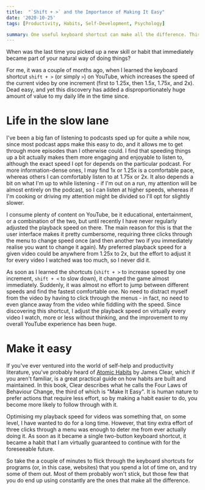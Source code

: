 ```yaml
---
title:  "`Shift + >` and the Importance of Making It Easy"
date: '2020-10-25'
tags: [Productivity, Habits, Self-Development, Psychology]

summary: One useful keyboard shortcut can make all the difference. This post discusses how the discovery of this shortcut changed my behaviour and significantly improved my life, and how this relates to habit formation more generally.
---
```


When was the last time you picked up a new skill or habit that immediately became part of your natural way of doing things?

For me, it was a couple of months ago, when I learned the keyboard shortcut `shift + >` (or simply `>`) on YouTube, which increases the speed of the current video by one increment (first to 1.25x, then 1.5x, 1.75x, and 2x). Dead easy, and yet this discovery has added a disproportionately huge amount of value to my daily life in the time since.  

# Life in the slow lane

I've been a big fan of listening to podcasts sped up for quite a while now, since most podcast apps make this easy to do, and it allows me to get through more episodes than I otherwise could. I find that speeding things up a bit actually makes them more engaging and enjoyable to listen to, although the exact speed I opt for depends on the particular podcast. For more information-dense ones, I may find 1x or 1.25x is a comfortable pace, whereas others I can comfortably listen to at 1.75x or 2x. It also depends a bit on what I'm up to while listening - if I'm out on a run, my attention will be almost entirely on the podcast, so I can listen at higher speeds, whereas if I'm cooking or driving my attention might be divided so I'll opt for slightly slower.

I consume plenty of content on YouTube, be it educational, entertainment, or a combination of the two, but until recently I have never regularly adjusted the playback speed on there. The main reason for this is that the user interface makes it pretty cumbersome, requiring three clicks through the menu to change speed once (and then another two if you immediately realise you want to change it again). My preferred playback speed for a given video could be anywhere from 1.25x to 2x, but the effort to adjust it for every video I watched was too much, so I never did it.

As soon as I learned the shortcuts (`shift + >` to increase speed by one increment, `shift + <` to slow down), it changed the game almost immediately. Suddenly, it was almost no effort to jump between different speeds and find the fastest comfortable one. No need to distract myself from the video by having to click through the menus - in fact, no need to even glance away from the video while fiddling with the speed. Since discovering this shortcut, I adjust the playback speed on virtually every video I watch, more or less without thinking, and the improvement to my overall YouTube experience has been huge.

# Make it easy

If you've ever ventured into the world of self-help and productivity literature, you've probably heard of [Atomic Habits](https://jamesclear.com/atomic-habits) by James Clear, which if you aren't familiar, is a great practical guide on how habits are built and maintained. In this book, Clear describes what he calls the Four Laws of Behaviour Change, the third of which is "Make It Easy". It is human nature to prefer actions that require less effort, so by making a habit easier to do, you become more likely to follow through with it.

Optimising my playback speed for videos was something that, on some level, I have wanted to do for a long time. However, that tiny extra effort of three clicks through a menu was enough to deter me from ever actually doing it. As soon as it became a single two-button keyboard shortcut, it became a habit that I am virtually guaranteed to continue with for the foreseeable future.

So take the a couple of minutes to flick through the keyboard shortcuts for programs (or, in this case, websites) that you spend a lot of time on, and try some of them out. Most of them probably won't stick, but those few that you do end up using constantly are the ones that make all the difference.
